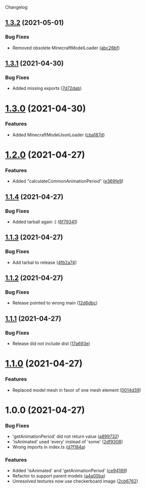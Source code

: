 Changelog

## [1.3.2](https://github.com/OrangeUtan/three-mcmodel/compare/v1.3.1...v1.3.2) (2021-05-01)


### Bug Fixes

* Removed obsolete MinecraftModelLoader ([abc26bf](https://github.com/OrangeUtan/three-mcmodel/commit/abc26bff49d7d2093716bbde12ba5c5496a658f8))

## [1.3.1](https://github.com/OrangeUtan/three-mcmodel/compare/v1.3.0...v1.3.1) (2021-04-30)


### Bug Fixes

* Added missing exports ([7d72dab](https://github.com/OrangeUtan/three-mcmodel/commit/7d72dabb8467dc9ad43ab64def027f58500a9ca0))

# [1.3.0](https://github.com/OrangeUtan/three-mcmodel/compare/v1.2.0...v1.3.0) (2021-04-30)


### Features

* Added MinecraftModelJsonLoader ([cba187d](https://github.com/OrangeUtan/three-mcmodel/commit/cba187d9b20eb71b251ed26e598919cf8a62bce9))

# [1.2.0](https://github.com/OrangeUtan/three-mcmodel/compare/v1.1.4...v1.2.0) (2021-04-27)


### Features

* Added "calculateCommonAnimationPeriod" ([e369fe9](https://github.com/OrangeUtan/three-mcmodel/commit/e369fe94d50401564fdb24da5ec0208201a87842))

## [1.1.4](https://github.com/OrangeUtan/three-mcmodel/compare/v1.1.3...v1.1.4) (2021-04-27)


### Bug Fixes

* Added tarball again :) ([6f79341](https://github.com/OrangeUtan/three-mcmodel/commit/6f793411f96a2a2881bdeb9daeb186486774c953))

## [1.1.3](https://github.com/OrangeUtan/three-mcmodel/compare/v1.1.2...v1.1.3) (2021-04-27)


### Bug Fixes

* Add tarbal to release ([4fb2a74](https://github.com/OrangeUtan/three-mcmodel/commit/4fb2a747dce7c001f7ab25385611b6ed7b1dbc48))

## [1.1.2](https://github.com/OrangeUtan/three-mcmodel/compare/v1.1.1...v1.1.2) (2021-04-27)


### Bug Fixes

* Release pointed to wrong main ([12d6dbc](https://github.com/OrangeUtan/three-mcmodel/commit/12d6dbc0b5a4c05aa40d460e5fdcaf08c82b87a3))

## [1.1.1](https://github.com/OrangeUtan/three-mcmodel/compare/v1.1.0...v1.1.1) (2021-04-27)


### Bug Fixes

* Release did not include dist ([17a693e](https://github.com/OrangeUtan/three-mcmodel/commit/17a693e97d0569820f47584d1cb7aa53c0bd6248))

# [1.1.0](https://github.com/OrangeUtan/three-mcmodel/compare/v1.0.0...v1.1.0) (2021-04-27)


### Features

* Replaced model mesh in favor of one mesh element ([0014d39](https://github.com/OrangeUtan/three-mcmodel/commit/0014d39cb1be0e2679b74f55d9f1e5a4a0e71c49))

# 1.0.0 (2021-04-27)


### Bug Fixes

* 'getAnimationPeriod' did not return value ([a899732](https://github.com/OrangeUtan/three-mcmodel/commit/a899732bfa091a08cfcb342b471fa9189f67e84e))
* 'isAnimated' used 'every' instead of 'some' ([2df9308](https://github.com/OrangeUtan/three-mcmodel/commit/2df93081f64f834c38cce0af787aab6835075eb2))
* Wrong imports in index.ts ([d7f184a](https://github.com/OrangeUtan/three-mcmodel/commit/d7f184a584b204f4b6165cfdf0d53928ee657001))


### Features

* Added 'isAnimated' and 'getAnimationPeriod' ([ce94189](https://github.com/OrangeUtan/three-mcmodel/commit/ce9418903de54a698e1e18c9c2937f718fb75783))
* Refactor to support parent models ([a4a00ba](https://github.com/OrangeUtan/three-mcmodel/commit/a4a00bac14065b079b56242b4535bb17e5761d30))
* Unresolved textures now use checkerboard image ([2cb6762](https://github.com/OrangeUtan/three-mcmodel/commit/2cb6762c0d52d4a5966a4b818bdf05e0e6bcd436))
